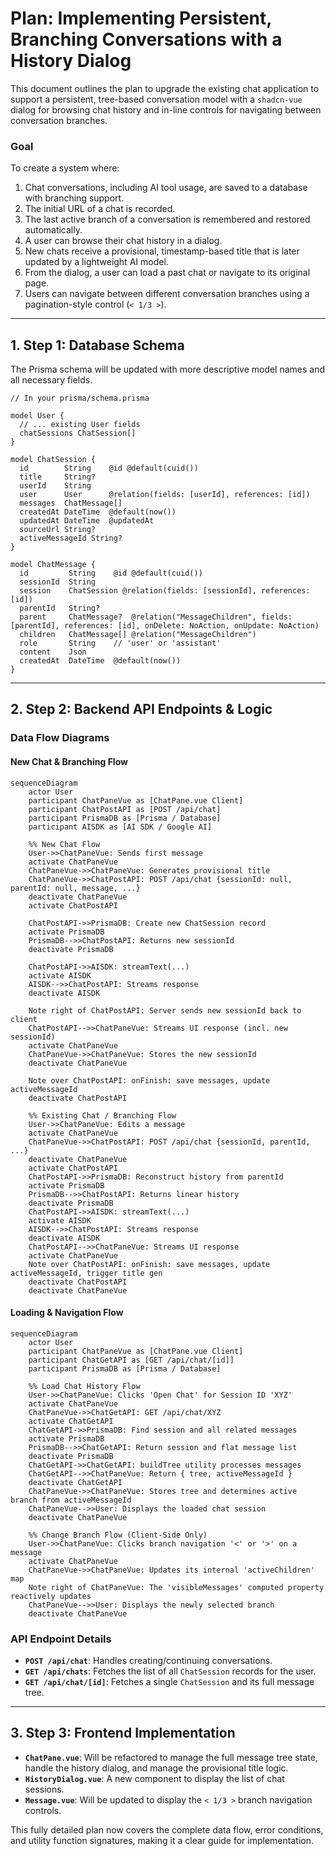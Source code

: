 # Plan: Implementing Persistent, Branching Conversations with a History Dialog

This document outlines the plan to upgrade the existing chat application to support a persistent, tree-based conversation model with a `shadcn-vue` dialog for browsing chat history and in-line controls for navigating between conversation branches.

### Goal

To create a system where:
1.  Chat conversations, including AI tool usage, are saved to a database with branching support.
2.  The initial URL of a chat is recorded.
3.  The last active branch of a conversation is remembered and restored automatically.
4.  A user can browse their chat history in a dialog.
5.  New chats receive a provisional, timestamp-based title that is later updated by a lightweight AI model.
6.  From the dialog, a user can load a past chat or navigate to its original page.
7.  Users can navigate between different conversation branches using a pagination-style control (`< 1/3 >`).

---

## 1. Step 1: Database Schema

The Prisma schema will be updated with more descriptive model names and all necessary fields.

```prisma
// In your prisma/schema.prisma

model User {
  // ... existing User fields
  chatSessions ChatSession[]
}

model ChatSession {
  id        String    @id @default(cuid())
  title     String?
  userId    String
  user      User      @relation(fields: [userId], references: [id])
  messages  ChatMessage[]
  createdAt DateTime  @default(now())
  updatedAt DateTime  @updatedAt
  sourceUrl String?
  activeMessageId String?
}

model ChatMessage {
  id         String    @id @default(cuid())
  sessionId  String
  session    ChatSession @relation(fields: [sessionId], references: [id])
  parentId   String?
  parent     ChatMessage?  @relation("MessageChildren", fields: [parentId], references: [id], onDelete: NoAction, onUpdate: NoAction)
  children   ChatMessage[] @relation("MessageChildren")
  role       String    // 'user' or 'assistant'
  content    Json
  createdAt  DateTime  @default(now())
}
```

---

## 2. Step 2: Backend API Endpoints & Logic

### Data Flow Diagrams

#### New Chat & Branching Flow
```mermaid
sequenceDiagram
    actor User
    participant ChatPaneVue as [ChatPane.vue Client]
    participant ChatPostAPI as [POST /api/chat]
    participant PrismaDB as [Prisma / Database]
    participant AISDK as [AI SDK / Google AI]

    %% New Chat Flow
    User->>ChatPaneVue: Sends first message
    activate ChatPaneVue
    ChatPaneVue->>ChatPaneVue: Generates provisional title
    ChatPaneVue->>ChatPostAPI: POST /api/chat {sessionId: null, parentId: null, message, ...}
    deactivate ChatPaneVue
    activate ChatPostAPI

    ChatPostAPI->>PrismaDB: Create new ChatSession record
    activate PrismaDB
    PrismaDB-->>ChatPostAPI: Returns new sessionId
    deactivate PrismaDB

    ChatPostAPI->>AISDK: streamText(...)
    activate AISDK
    AISDK-->>ChatPostAPI: Streams response
    deactivate AISDK
    
    Note right of ChatPostAPI: Server sends new sessionId back to client
    ChatPostAPI-->>ChatPaneVue: Streams UI response (incl. new sessionId)
    activate ChatPaneVue
    ChatPaneVue->>ChatPaneVue: Stores the new sessionId
    deactivate ChatPaneVue

    Note over ChatPostAPI: onFinish: save messages, update activeMessageId
    deactivate ChatPostAPI
    
    %% Existing Chat / Branching Flow
    User->>ChatPaneVue: Edits a message
    activate ChatPaneVue
    ChatPaneVue->>ChatPostAPI: POST /api/chat {sessionId, parentId, ...}
    deactivate ChatPaneVue
    activate ChatPostAPI
    ChatPostAPI->>PrismaDB: Reconstruct history from parentId
    activate PrismaDB
    PrismaDB-->>ChatPostAPI: Returns linear history
    deactivate PrismaDB
    ChatPostAPI->>AISDK: streamText(...)
    activate AISDK
    AISDK-->>ChatPostAPI: Streams response
    deactivate AISDK
    ChatPostAPI-->>ChatPaneVue: Streams UI response
    activate ChatPaneVue
    Note over ChatPostAPI: onFinish: save messages, update activeMessageId, trigger title gen
    deactivate ChatPostAPI
    deactivate ChatPaneVue
```

#### Loading & Navigation Flow
```mermaid
sequenceDiagram
    actor User
    participant ChatPaneVue as [ChatPane.vue Client]
    participant ChatGetAPI as [GET /api/chat/[id]]
    participant PrismaDB as [Prisma / Database]

    %% Load Chat History Flow
    User->>ChatPaneVue: Clicks 'Open Chat' for Session ID 'XYZ'
    activate ChatPaneVue
    ChatPaneVue->>ChatGetAPI: GET /api/chat/XYZ
    activate ChatGetAPI
    ChatGetAPI->>PrismaDB: Find session and all related messages
    activate PrismaDB
    PrismaDB-->>ChatGetAPI: Return session and flat message list
    deactivate PrismaDB
    ChatGetAPI->>ChatGetAPI: buildTree utility processes messages
    ChatGetAPI-->>ChatPaneVue: Return { tree, activeMessageId }
    deactivate ChatGetAPI
    ChatPaneVue->>ChatPaneVue: Stores tree and determines active branch from activeMessageId
    ChatPaneVue-->>User: Displays the loaded chat session
    deactivate ChatPaneVue

    %% Change Branch Flow (Client-Side Only)
    User->>ChatPaneVue: Clicks branch navigation '<' or '>' on a message
    activate ChatPaneVue
    ChatPaneVue->>ChatPaneVue: Updates its internal 'activeChildren' map
    Note right of ChatPaneVue: The 'visibleMessages' computed property reactively updates
    ChatPaneVue-->>User: Displays the newly selected branch
    deactivate ChatPaneVue
```

### API Endpoint Details
- **`POST /api/chat`**: Handles creating/continuing conversations.
- **`GET /api/chats`**: Fetches the list of all `ChatSession` records for the user.
- **`GET /api/chat/[id]`**: Fetches a single `ChatSession` and its full message tree.

---

## 3. Step 3: Frontend Implementation

- **`ChatPane.vue`**: Will be refactored to manage the full message tree state, handle the history dialog, and manage the provisional title logic.
- **`HistoryDialog.vue`**: A new component to display the list of chat sessions.
- **`Message.vue`**: Will be updated to display the `< 1/3 >` branch navigation controls.

This fully detailed plan now covers the complete data flow, error conditions, and utility function signatures, making it a clear guide for implementation.